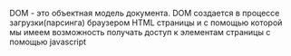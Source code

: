 DOM - это объектная модель документа. DOM создается в процессе загрузки(парсинга) браузером HTML страницы и с помощью которой мы имеем возможность получать доступ к элементам страницы с помощью javascript